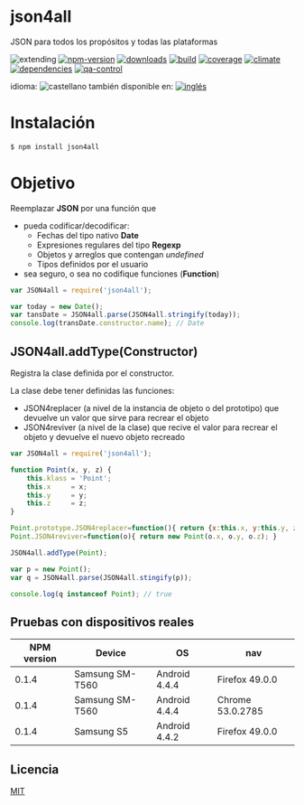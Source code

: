 <!--multilang v0 es:LEEME.md en:README.md -->
# json4all
<!--lang:es-->
JSON para todos los propósitos y todas las plataformas
<!--lang:en--]
JSON for all purposes and all platforms

[!--lang:*-->

<!-- cucardas -->
![extending](https://img.shields.io/badge/stability-extending-orange.svg)
[![npm-version](https://img.shields.io/npm/v/json4all.svg)](https://npmjs.org/package/json4all)
[![downloads](https://img.shields.io/npm/dm/json4all.svg)](https://npmjs.org/package/json4all)
[![build](https://img.shields.io/travis/codenautas/json4all/master.svg)](https://travis-ci.org/codenautas/json4all)
[![coverage](https://img.shields.io/coveralls/codenautas/json4all/master.svg)](https://coveralls.io/r/codenautas/json4all)
[![climate](https://img.shields.io/codeclimate/github/codenautas/json4all.svg)](https://codeclimate.com/github/codenautas/json4all)
[![dependencies](https://img.shields.io/david/codenautas/json4all.svg)](https://david-dm.org/codenautas/json4all)
[![qa-control](http://codenautas.com/github/codenautas/json4all.svg)](http://codenautas.com/github/codenautas/json4all)


<!--multilang buttons-->

idioma: ![castellano](https://raw.githubusercontent.com/codenautas/multilang/master/img/lang-es.png)
también disponible en:
[![inglés](https://raw.githubusercontent.com/codenautas/multilang/master/img/lang-en.png)](README.md)

<!--lang:es-->
# Instalación
<!--lang:en--]
# Install
[!--lang:*-->
```sh
$ npm install json4all
```

<!--lang:es-->
# Objetivo

Reemplazar **JSON** por una función que 
* pueda codificar/decodificar:
  * Fechas del tipo nativo **Date**
  * Expresiones regulares del tipo **Regexp**
  * Objetos y arreglos que contengan *undefined*
  * Tipos definidos por el usuario
* sea seguro, o sea no codifique funciones (**Function**)

<!--lang:en--]
# Main goal

Replace **JSON** by a function that
* can encode/decode:
  * **Date**
  * **Regexp**
  * Objects and Arrays that contains **undefined**
  * User defined types
* be sure, ie dont encode **Function**

[!--lang:*-->
```js
var JSON4all = require('json4all');

var today = new Date();
var tansDate = JSON4all.parse(JSON4all.stringify(today));
console.log(transDate.constructor.name); // Date
```

## JSON4all.addType(Constructor)

<!--lang:es-->

Registra la clase definida por el constructor.

La clase debe tener definidas las funciones:
* JSON4replacer (a nivel de la instancia de objeto o del prototipo) que devuelve un valor que sirve para recrear el objeto
* JSON4reviver (a nivel de la clase) que recive el valor para recrear el objeto y devuelve el nuevo objeto recreado

<!--lang:en--]

Registers the class constructor

Te class must have these functions:
* JSON4replacer (at prototype level) thats returns a *recreate value*
* JSON4reviver (at class level) that receives the *recreate value* and returns the recreated object.

[!--lang:*-->

```js
var JSON4all = require('json4all');

function Point(x, y, z) {
    this.klass = 'Point';
    this.x     = x;
    this.y     = y;
    this.z     = z;
}

Point.prototype.JSON4replacer=function(){ return {x:this.x, y:this.y, z:this.z}; }
Point.JSON4reviver=function(o){ return new Point(o.x, o.y, o.z); }

JSON4all.addType(Point);

var p = new Point();
var q = JSON4all.parse(JSON4all.stingify(p));

console.log(q instanceof Point); // true
```

<!--lang:es-->
## Pruebas con dispositivos reales

<!--lang:en--]
## Tests with real devices

[!--lang:*-->

NPM version | Device                 | OS            | nav
------------|------------------------|---------------|----------------
0.1.4       | Samsung SM-T560        | Android 4.4.4 | Firefox 49.0.0
0.1.4       | Samsung SM-T560        | Android 4.4.4 | Chrome 53.0.2785
0.1.4       | Samsung S5             | Android 4.4.2 | Firefox 49.0.0

<!--lang:es-->
## Licencia
<!--lang:en--]
## License
[!--lang:*-->

[MIT](LICENSE)

